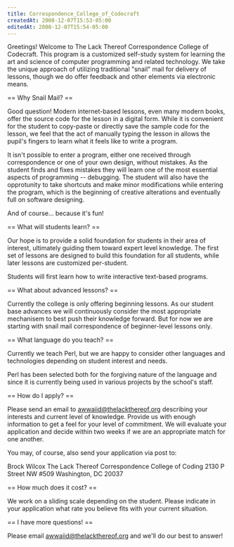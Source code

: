```yaml
---
title: Correspondence_College_of_Codecraft
createdAt: 2008-12-07T15:53-05:00
editedAt: 2008-12-07T15:54-05:00
---
```


Greetings! Welcome to The Lack Thereof Correspondence College of Codecraft. This program is a customized self-study system for learning the art and science of computer programming and related technology. We take the unique approach of utilizing traditional "snail" mail for delivery of lessons, though we do offer feedback and other elements via electronic means.

== Why Snail Mail? ==

Good question! Modern internet-based lessons, even many modern books, offer the source code for the lesson in a digital form. While it is convenient for the student to copy-paste or directly save the sample code for the lesson, we feel that the act of manually typing the lesson in allows the pupil's fingers to learn what it feels like to write a program.

It isn't possible to enter a program, either one received through correspondence or one of your own design, without mistakes. As the student finds and fixes mistakes they will learn one of the most essential aspects of programming -- debugging. The student will also have the opprotunity to take shortcuts and make minor modifications while entering the program, which is the beginning of creative alterations and eventually full on software designing.

And of course... because it's fun!

== What will students learn? ==

Our hope is to provide a solid foundation for students in their area of interest, ultimately guiding them toward expert level knowledge. The first set of lessons are designed to build this foundation for all students, while later lessons are customized per-student.

Students will first learn how to write interactive text-based programs.

== What about advanced lessons? ==

Currently the college is only offering beginning lessons. As our student base advances we will continuously consider the most appropriate mechanisem to best push their knowledge forward. But for now we are starting with snail mail correspondence of beginner-level lessons only.

== What language do you teach? ==

Currently we teach Perl, but we are happy to consider other languages and technologies depending on student interest and needs.

Perl has been selected both for the forgiving nature of the language and since it is currently being used in various projects by the school's staff.

== How do I apply? ==

Please send an email to awwaiid@thelackthereof.org describing your interests and current level of knowledge. Provide us with enough information to get a feel for your level of commitment. We will evaluate your application and decide within two weeks if we are an appropriate match for one another.

You may, of course, also send your application via post to:

  Brock Wilcox
  The Lack Thereof Correspondence College of Coding
  2130 P Street NW #509
  Washington, DC 20037

== How much does it cost? ==

We work on a sliding scale depending on the student. Please indicate in your application what rate you believe fits with your current situation.

== I have more questions! ==

Please email awwaiid@thelackthereof.org and we'll do our best to answer!

